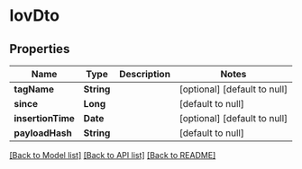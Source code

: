 # IovDto
## Properties

| Name | Type | Description | Notes |
|------------ | ------------- | ------------- | -------------|
| **tagName** | **String** |  | [optional] [default to null] |
| **since** | **Long** |  | [default to null] |
| **insertionTime** | **Date** |  | [optional] [default to null] |
| **payloadHash** | **String** |  | [default to null] |

[[Back to Model list]](../README.md#documentation-for-models) [[Back to API list]](../README.md#documentation-for-api-endpoints) [[Back to README]](../README.md)

